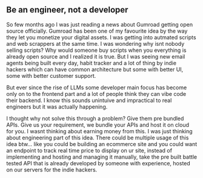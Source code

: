 ## Be an engineer, not a developer

So few months ago I was just reading a news about Gumroad getting open source officially. Gumroad has been one of my favourite idea by the way they let you monetize your digital assets. I was getting into autmated scripts and web scrappers at the same time. I was wondering why isnt nobody selling scripts? Why would someone buy scripts when you everything is already open source and I realized it is true. But I was seeing new email agents being built every day, habit tracker and a lot of thing by indie hackers which can have common architecture but some with better UI, some with better customer support.

But ever since the rise of LLMs some developer main focus has become only on to the frontend part and a lot of people think they can vibe code their backend. I know this sounds unintuive and impractical to real engineers but it was actually happening.

I thought why not solve this through a problem? Give them pre bundled APIs. Give us your requirement, we bundle your APIs and host it on cloud for you. I wasnt thinking about earning money from this. I was just thinking about engineering part of this idea. There could be multiple usage of this idea btw… like you could be building an ecommerce site and you could want an endpoint to track real time price to display on ur site, instead of implementing and hosting and managing it manually, take the pre built battle tested API that is already developed by someone with experience, hosted on our servers for the indie hackers.




